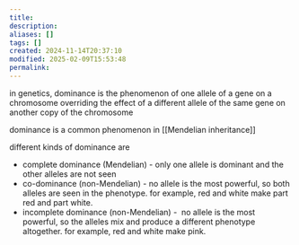 ```yaml
---
title: 
description: 
aliases: []
tags: []
created: 2024-11-14T20:37:10
modified: 2025-02-09T15:53:48
permalink:
---
```


in genetics, dominance is the phenomenon of one allele of a gene on a chromosome overriding the effect of a different allele of the same gene on another copy of the chromosome

dominance is a common phenomenon in [[Mendelian inheritance]]

different kinds of dominance are 

- complete dominance (Mendelian) - only one allele is dominant and the other alleles are not seen
- co-dominance (non-Mendelian) - no allele is the most powerful, so both alleles are seen in the phenotype. for example, red and white make part red and part white.
- incomplete dominance (non-Mendelian) -  no allele is the most powerful, so the alleles mix and produce a different phenotype altogether. for example, red and white make pink.
